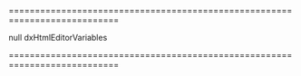 ===========================================================================
<!--default-->null<!--/default-->
<!--type-->dxHtmlEditorVariables<!--/type-->
===========================================================================

<!--shortDescription-->

<!--/shortDescription-->

<!--fullDescription-->

<!--/fullDescription-->